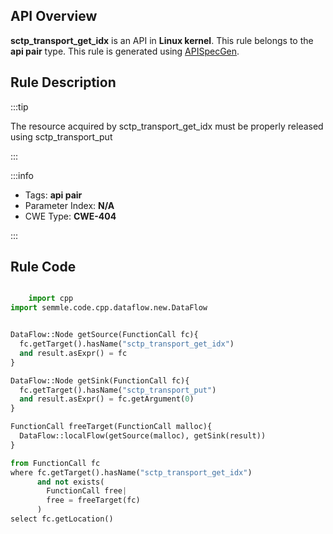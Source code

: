 ---
---


## API Overview
**sctp_transport_get_idx** is an API in **Linux kernel**. This rule belongs to the **api pair** type. This rule is generated using [APISpecGen](../../tools/APISpecGen).
## Rule Description

:::tip

The resource acquired by sctp_transport_get_idx must be properly released using sctp_transport_put

:::

:::info

- Tags: **api pair**
- Parameter Index: **N/A**
- CWE Type: **CWE-404**

:::

## Rule Code
```python

    import cpp
import semmle.code.cpp.dataflow.new.DataFlow


DataFlow::Node getSource(FunctionCall fc){
  fc.getTarget().hasName("sctp_transport_get_idx")
  and result.asExpr() = fc
}

DataFlow::Node getSink(FunctionCall fc){
  fc.getTarget().hasName("sctp_transport_put")
  and result.asExpr() = fc.getArgument(0)
}

FunctionCall freeTarget(FunctionCall malloc){
  DataFlow::localFlow(getSource(malloc), getSink(result))
}

from FunctionCall fc
where fc.getTarget().hasName("sctp_transport_get_idx")
      and not exists(
        FunctionCall free| 
        free = freeTarget(fc)
      )
select fc.getLocation()

    
```